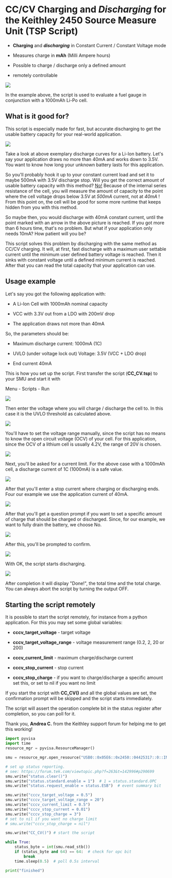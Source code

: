 # CC/CV Charging and *Discharging* for the Keithley 2450 Source Measure Unit (TSP Script)

* **Charging** and ***discharging*** in Constant Current / Constant Voltage mode

* Measures charge in **mAh** (Milli Ampere hours)

* Possible to charge / discharge only a defined amount

* remotely controllable

![](doc/application.png)

In the example above, the script is used to evaluate a fuel gauge in conjunction with a 1000mAh Li-Po cell.

## What is it good for?

This script is especially made for fast, but accurate discharging to get the usable battery capacity for your real-world application.

![](doc/disc_curves.png)

Take a look at above exemplary discharge curves for a Li-Ion battery. Let's say your application draws no more than 40mA and works down to 3.5V. You want to know how long your unknown battery lasts for this application. 

So you'll probably hook it up to your constant current load and set it to maybe 500mA with 3.5V discharge stop. Will you get the correct amount of usable battery capacity with this method? <u>No!</u> Because of the internal series resistance of the cell, you will measure the amount of capacity to the point where the cell voltage drops below 3.5V at *500mA* current, not at *40mA* ! From this point on, the cell will be good for some more runtime that keeps hidden from you with this method.

So maybe then, you would discharge with 40mA constant current, until the point marked with an arrow in the above picture is reached. If you got more than 6 hours time, that's no problem. But what if your application only needs 10mA? How patient will you be?

This script solves this problem by discharging with the same method as CC/CV charging. It will, at first, fast discharge with a maximum user settable current until the minimum user defined battery voltage is reached. Then it sinks with constant voltage until a defined minimum current is reached. After that you can read the total capacity that your application can use.

## Usage example

Let's say you got the following application with:

* A Li-Ion Cell with 1000mAh nominal capacity

* VCC with 3.3V out from a LDO with 200mV drop

* The application draws not more than 40mA

So, the parameters should be:

* Maximum discharge current: 1000mA (1C)

* UVLO (under voltage lock out) Voltage: 3.5V (VCC + LDO drop)

* End current 40mA

This is how you set up the script. First transfer the script (**CC_CV.tsp**) to your SMU and start it with

Menu - Scripts - Run

![](doc/run_script.png)

Then enter the voltage where you will charge / discharge the cell to. In this case it is the UVLO threshold as calculated above.

![](doc/target_voltage.png)

You'll have to set the voltage range manually, since the script has no means to know the open circuit voltage (OCV) of your cell. For this application, since the OCV of a lithium cell is usually 4.2V, the range of 20V is chosen.

![](doc/range.png) 

Next, you'll be asked for a current limit. For the above case with a 1000mAh cell, a discharge current of 1C (1000mA) is a safe value.

![](doc/curr_limit.png)

After that you'll enter a stop current where charging or discharging ends. Four our example we use the application current of 40mA.

![](doc/stop_curr.png)

After that you'll get a question prompt if you want to set a specific amount of charge that should be charged or discharged. Since, for our example, we want to fully drain the battery, we choose No.

![](doc/disc_liimit.png)

After this, you'll be prompted to confirm.

![](doc/confirm.png)

With OK, the script starts discharging. 

![](doc/run_abort.png)

After completion it will display "Done!", the total time and the total charge. You can always abort the script by turning the output OFF.

## Starting the script remotely

It is possible to start the script remotely, for instance from a python application. For this you may set some global variables:

* **cccv_target_voltage** - target voltage

* **cccv_target_voltage_range** - voltage measurement range (0.2, 2, 20 or 200)

* **cccv_current_limit** - maximum charge/discharge current

* **cccv_stop_current** - stop current

* **cccv_stop_charge** - if you want to charge/discharge a specific amount set this, or set to nil if you want no limit

If you start the script with **CC_CV()** and all the global values are set, the confirmation prompt will be skipped and the script starts immediately.

The script will assert the operation complete bit in the status register after completion, so you can poll for it.

Thank you, **Andrea C.** from the Keithley support forum for helping me to get this working!

```python
import pyvisa
import time
resource_mgr = pyvisa.ResourceManager()

smu = resource_mgr.open_resource("USB0::0x05E6::0x2450::04425317::0::INSTR")

# set up status reporting.
# see: https://forum.tek.com/viewtopic.php?f=263&t=142996#p290699
smu.write("status.clear()")
smu.write("status.standard.enable = 1")  # 1 = status.standard.OPC
smu.write("status.request_enable = status.ESB")  # event summary bit

smu.write("cccv_target_voltage = 0.5")
smu.write("cccv_target_voltage_range = 20")
smu.write("cccv_current_limit = 0.5")
smu.write("cccv_stop_current = 0.01")
smu.write("cccv_stop_charge = 3")
# set to nil if you want no charge limit
# smu.write("cccv_stop_charge = nil")

smu.write("CC_CV()") # start the script

while True:
    status_byte = int(smu.read_stb())
    if (status_byte and 64) == 64:  # check for opc bit
        break
    time.sleep(0.5)  # poll 0.5s interval

print("finished")
```
